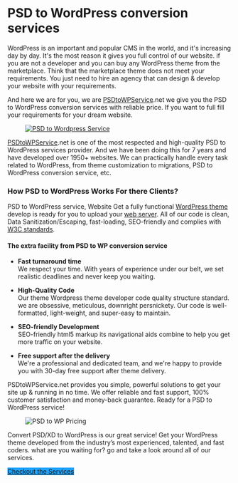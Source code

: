 # PSD to WordPress conversion services


<p> WordPress is an important and popular CMS in the world, and it's increasing day by day. It's the most reason it gives you full control of our website.  if you are not a developer and you can buy any WordPress theme from the marketplace.  Think that the marketplace theme does not meet your requirements.  You just need to hire an agency that can design &amp; develop your website with your requirements.</p>

<p>And here we are for you, we are <a href="https://psdtowpservice.net/">PSDtoWPService</a>.net we give you the PSD to WordPress conversion services with reliable price. If you want to full fill your requirements for your dream website.</p>



<figure class="wp-block-image size-large"><a href="https://psdtowpservice.net" target="_blank" rel="noreferrer noopener"><img src="https://psdtowpservice.net/wp-content/uploads/2020/01/psdtowpservice-1024x800.jpg" alt="PSD to Wordpress Service" class="wp-image-616"/></a></figure>

<p class="mb35"><a href="https://psdtowpservice.net/">PSDtoWPService</a>.net is one of the most respected and high-quality PSD to WordPress services provider. And we have been doing this for 7 years and have developed over 1950+ websites. We can practically handle every task related to WordPress, from theme customization to migrations, PSD to WordPress conversion service, etc.</p>

<h3 class="mb10">How PSD to WordPress Works For there Clients?</h3>

<p class="mb35"> PSD to WordPress service, Website Get a fully functional <a rel="noreferrer noopener" href="https://themepiko.com/" target="_blank">WordPress theme</a> develop is ready for you to upload your <a rel="noreferrer noopener" href="https://pikohost.com/" target="_blank">web server</a>. All of our code is clean, Data Sanitization/Escaping, fast-loading, SEO-friendly and complies with <a rel="noreferrer noopener" href="https://www.w3.org/standards/" target="_blank">W3C standards</a>.</p>

<h4 class="mb20">The extra facility from PSD to WP conversion service</h4>

<ul class="mb0 mt0"><li><strong> Fast turnaround time </strong><br>  We respect your time. With years of experience under our belt, we set realistic deadlines and never keep you waiting. </li></ul>

<ul class="mb0 mt10"><li> <strong>High-Quality Code </strong><br>  Our theme Wordpress theme developer code quality structure standard. we are obsessive, meticulous, downright persnickety. Our code is well-formatted, light-weight, and super-easy to maintain. </li></ul>

<ul class="mb0 mt10"><li> <strong>SEO-friendly Development </strong><br> SEO-friendly html5 markup its navigational aids combine to help you get more traffic on your website.</li></ul>

<ul class="mb35 mt10"><li><strong> Free support after the delivery </strong><br>   We're a professional and dedicated team, and we're happy to provide you with 30-day free support after theme delivery.</li></ul>

<p class="mb35">PSDtoWPService.net provides you simple,  powerful solutions to get your site up &amp; running in no time. We offer reliable and fast support, 100% customer satisfaction and money-back guarantee. Ready for a PSD to WordPress service!</p>

<figure class="wp-block-image size-large"><img src="https://psdtowpservice.net/wp-content/uploads/2020/01/psdtowp-pricing-1024x762.png" alt="PSD to WP Pricing" class="wp-image-483"/></figure>

<p class="mb50">Convert PSD/XD to WordPress is our great service! Get your WordPress theme developed from the industry’s most experienced, talented, and fast coders. what are you waiting for? go and take a look around all of our services.</p>

<div class="wp-block-button"><a class="wp-block-button__link has-background no-border-radius" href="https://psdtowpservice.net/" style="background-color:#1fa3ff" target="_blank" rel="noreferrer noopener">Checkout the Services</a></div>
